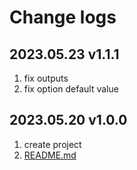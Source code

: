 # Change logs

## 2023.05.23 v1.1.1

1. fix outputs
2. fix option default value

## 2023.05.20 v1.0.0

1. create project
2. [README.md](./README.md)
